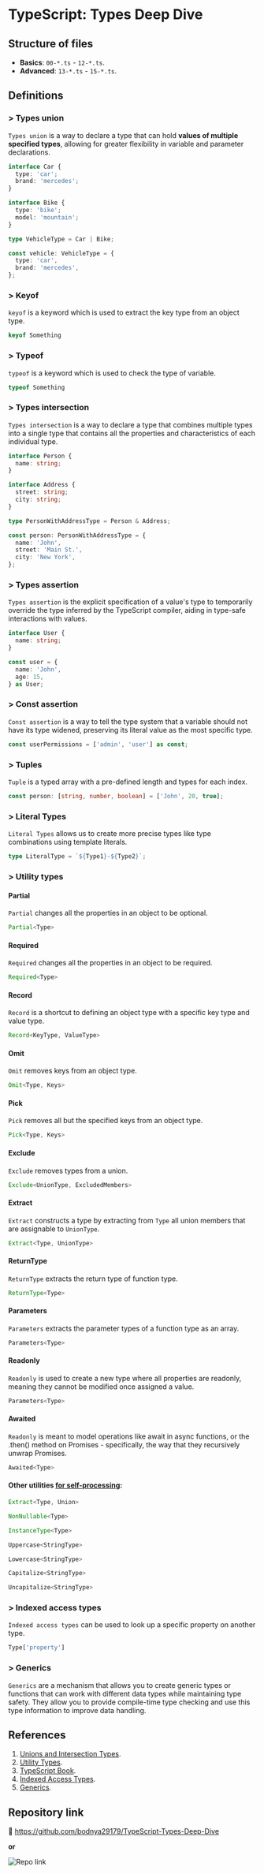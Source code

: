 # TypeScript: Types Deep Dive

## Structure of files

- **Basics**: `00-*.ts` - `12-*.ts`.
- **Advanced**: `13-*.ts` - `15-*.ts`.

## Definitions

### \> Types union

`Types union` is a way to declare a type that can hold **values of multiple specified types**, allowing for greater
flexibility in variable and parameter declarations.

```typescript
interface Car {
  type: 'car';
  brand: 'mercedes';
}

interface Bike {
  type: 'bike';
  model: 'mountain';
}

type VehicleType = Car | Bike;

const vehicle: VehicleType = {
  type: 'car',
  brand: 'mercedes',
};
```

### \> Keyof

`keyof` is a keyword which is used to extract the key type from an object type.

```typescript
keyof Something
```

### \> Typeof

`typeof` is a keyword which is used to check the type of variable.

```typescript
typeof Something
```

### \> Types intersection

`Types intersection` is a way to declare a type that combines multiple types into a single type that contains all the
properties and characteristics of each individual type.

```typescript
interface Person {
  name: string;
}

interface Address {
  street: string;
  city: string;
}

type PersonWithAddressType = Person & Address;

const person: PersonWithAddressType = {
  name: 'John',
  street: 'Main St.',
  city: 'New York',
};
```

### \> Types assertion

`Types assertion`  is the explicit specification of a value's type to temporarily override the type inferred by the
TypeScript compiler, aiding in type-safe interactions with values.

```typescript
interface User {
  name: string;
}

const user = {
  name: 'John',
  age: 15,
} as User;
```

### \> Const assertion

`Const assertion` is a way to tell the type system that a variable should not have its type widened,
preserving its literal value as the most specific type.

```typescript
const userPermissions = ['admin', 'user'] as const;
```

### \> Tuples

`Tuple` is a typed array with a pre-defined length and types for each index.

```typescript
const person: [string, number, boolean] = ['John', 20, true];
```

### \> Literal Types

`Literal Types` allows us to create more precise types like type combinations using template literals.

```typescript
type LiteralType = `${Type1}-${Type2}`;
```

### \> Utility types

#### Partial

`Partial` changes all the properties in an object to be optional.

```typescript
Partial<Type>
```

#### Required

`Required` changes all the properties in an object to be required.

```typescript
Required<Type>
```

#### Record

`Record` is a shortcut to defining an object type with a specific key type and value type.

```typescript
Record<KeyType, ValueType>
```

#### Omit

`Omit` removes keys from an object type.

```typescript
Omit<Type, Keys>
```

#### Pick

`Pick` removes all but the specified keys from an object type.

```typescript
Pick<Type, Keys>
```

#### Exclude

`Exclude` removes types from a union.

```typescript
Exclude<UnionType, ExcludedMembers>
```

#### Extract

`Extract` constructs a type by extracting from `Type` all union members that are assignable to `UnionType`.

```typescript
Extract<Type, UnionType>
```

#### ReturnType

`ReturnType` extracts the return type of function type.

```typescript
ReturnType<Type>
```

#### Parameters

`Parameters` extracts the parameter types of a function type as an array.

```typescript
Parameters<Type>
```

#### Readonly

`Readonly` is used to create a new type where all properties are readonly, meaning they cannot be modified once assigned
a value.

```typescript
Parameters<Type>
```

#### Awaited

`Readonly` is meant to model operations like await in async functions, or the .then() method on Promises - specifically,
the way that they recursively unwrap Promises.

```typescript
Awaited<Type>
```

#### Other utilities <ins>for self-processing</ins>:
```typescript
Extract<Type, Union>
```

```typescript
NonNullable<Type>
```

```typescript
InstanceType<Type>
```

```typescript
Uppercase<StringType>
```

```typescript
Lowercase<StringType>
```

```typescript
Capitalize<StringType>
```

```typescript
Uncapitalize<StringType>
```

### \> Indexed access types

`Indexed access types` can be used to look up a specific property on another type.

```typescript
Type['property']
```

### \> Generics

`Generics` are a mechanism that allows you to create generic types or functions that can work with different data types
while maintaining type safety. They allow you to provide compile-time type checking and use this type information to
improve data handling.

## References

1. [Unions and Intersection Types](https://www.typescriptlang.org/docs/handbook/unions-and-intersections.html).
2. [Utility Types](https://www.typescriptlang.org/docs/handbook/utility-types.html).
3. [TypeScript Book](https://github.com/gibbok/typescript-book).
4. [Indexed Access Types](https://www.typescriptlang.org/docs/handbook/2/indexed-access-types.html).
5. [Generics](https://www.typescriptlang.org/docs/handbook/2/generics.html).

## Repository link

🔗 https://github.com/bodnya29179/TypeScript-Types-Deep-Dive

**or**

![Repo link](./images/qr-code.png)
